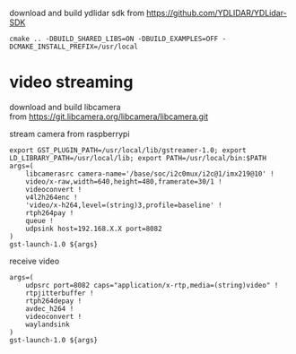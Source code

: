download and build ydlidar sdk from https://github.com/YDLIDAR/YDLidar-SDK
```
cmake .. -DBUILD_SHARED_LIBS=ON -DBUILD_EXAMPLES=OFF -DCMAKE_INSTALL_PREFIX=/usr/local

```

# video streaming
download and build libcamera  
from https://git.libcamera.org/libcamera/libcamera.git

stream camera from raspberrypi
```
export GST_PLUGIN_PATH=/usr/local/lib/gstreamer-1.0; export LD_LIBRARY_PATH=/usr/local/lib; export PATH=/usr/local/bin:$PATH
args=(
    libcamerasrc camera-name='/base/soc/i2c0mux/i2c@1/imx219@10' !
    video/x-raw,width=640,height=480,framerate=30/1 !
    videoconvert !
    v4l2h264enc !
    'video/x-h264,level=(string)3,profile=baseline' !
    rtph264pay !
    queue !
    udpsink host=192.168.X.X port=8082
)
gst-launch-1.0 ${args}
```

receive video
```
args=(
    udpsrc port=8082 caps="application/x-rtp,media=(string)video" !
    rtpjitterbuffer !
    rtph264depay !
    avdec_h264 !
    videoconvert !
    waylandsink
)
gst-launch-1.0 ${args}
```

